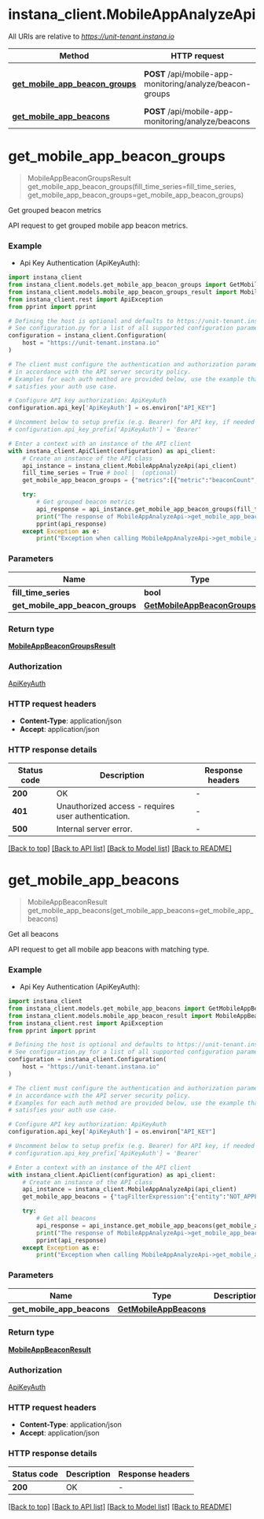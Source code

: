 # instana_client.MobileAppAnalyzeApi

All URIs are relative to *https://unit-tenant.instana.io*

Method | HTTP request | Description
------------- | ------------- | -------------
[**get_mobile_app_beacon_groups**](MobileAppAnalyzeApi.md#get_mobile_app_beacon_groups) | **POST** /api/mobile-app-monitoring/analyze/beacon-groups | Get grouped beacon metrics
[**get_mobile_app_beacons**](MobileAppAnalyzeApi.md#get_mobile_app_beacons) | **POST** /api/mobile-app-monitoring/analyze/beacons | Get all beacons


# **get_mobile_app_beacon_groups**
> MobileAppBeaconGroupsResult get_mobile_app_beacon_groups(fill_time_series=fill_time_series, get_mobile_app_beacon_groups=get_mobile_app_beacon_groups)

Get grouped beacon metrics

API request to get grouped mobile app beacon metrics.

### Example

* Api Key Authentication (ApiKeyAuth):

```python
import instana_client
from instana_client.models.get_mobile_app_beacon_groups import GetMobileAppBeaconGroups
from instana_client.models.mobile_app_beacon_groups_result import MobileAppBeaconGroupsResult
from instana_client.rest import ApiException
from pprint import pprint

# Defining the host is optional and defaults to https://unit-tenant.instana.io
# See configuration.py for a list of all supported configuration parameters.
configuration = instana_client.Configuration(
    host = "https://unit-tenant.instana.io"
)

# The client must configure the authentication and authorization parameters
# in accordance with the API server security policy.
# Examples for each auth method are provided below, use the example that
# satisfies your auth use case.

# Configure API key authorization: ApiKeyAuth
configuration.api_key['ApiKeyAuth'] = os.environ["API_KEY"]

# Uncomment below to setup prefix (e.g. Bearer) for API key, if needed
# configuration.api_key_prefix['ApiKeyAuth'] = 'Bearer'

# Enter a context with an instance of the API client
with instana_client.ApiClient(configuration) as api_client:
    # Create an instance of the API class
    api_instance = instana_client.MobileAppAnalyzeApi(api_client)
    fill_time_series = True # bool |  (optional)
    get_mobile_app_beacon_groups = {"metrics":[{"metric":"beaconCount","aggregation":"SUM","granularity":60}],"group":{"groupbyTag":"mobileBeacon.view.name"},"tagFilterExpression":{"type":"EXPRESSION","logicalOperator":"AND","elements":[{"type":"TAG_FILTER","name":"mobileBeacon.mobileApp.name","operator":"EQUALS","entity":"NOT_APPLICABLE","value":"robot-warehouse"},{"type":"TAG_FILTER","name":"mobileBeacon.platform","operator":"EQUALS","entity":"NOT_APPLICABLE","value":"iOS"}]},"timeFrame":{"to":null,"windowSize":3600000},"type":"SESSION_START"} # GetMobileAppBeaconGroups |  (optional)

    try:
        # Get grouped beacon metrics
        api_response = api_instance.get_mobile_app_beacon_groups(fill_time_series=fill_time_series, get_mobile_app_beacon_groups=get_mobile_app_beacon_groups)
        print("The response of MobileAppAnalyzeApi->get_mobile_app_beacon_groups:\n")
        pprint(api_response)
    except Exception as e:
        print("Exception when calling MobileAppAnalyzeApi->get_mobile_app_beacon_groups: %s\n" % e)
```



### Parameters


Name | Type | Description  | Notes
------------- | ------------- | ------------- | -------------
 **fill_time_series** | **bool**|  | [optional] 
 **get_mobile_app_beacon_groups** | [**GetMobileAppBeaconGroups**](GetMobileAppBeaconGroups.md)|  | [optional] 

### Return type

[**MobileAppBeaconGroupsResult**](MobileAppBeaconGroupsResult.md)

### Authorization

[ApiKeyAuth](../README.md#ApiKeyAuth)

### HTTP request headers

 - **Content-Type**: application/json
 - **Accept**: application/json

### HTTP response details

| Status code | Description | Response headers |
|-------------|-------------|------------------|
**200** | OK |  -  |
**401** | Unauthorized access - requires user authentication. |  -  |
**500** | Internal server error. |  -  |

[[Back to top]](#) [[Back to API list]](../README.md#documentation-for-api-endpoints) [[Back to Model list]](../README.md#documentation-for-models) [[Back to README]](../README.md)

# **get_mobile_app_beacons**
> MobileAppBeaconResult get_mobile_app_beacons(get_mobile_app_beacons=get_mobile_app_beacons)

Get all beacons

API request to get all mobile app beacons with matching type.

### Example

* Api Key Authentication (ApiKeyAuth):

```python
import instana_client
from instana_client.models.get_mobile_app_beacons import GetMobileAppBeacons
from instana_client.models.mobile_app_beacon_result import MobileAppBeaconResult
from instana_client.rest import ApiException
from pprint import pprint

# Defining the host is optional and defaults to https://unit-tenant.instana.io
# See configuration.py for a list of all supported configuration parameters.
configuration = instana_client.Configuration(
    host = "https://unit-tenant.instana.io"
)

# The client must configure the authentication and authorization parameters
# in accordance with the API server security policy.
# Examples for each auth method are provided below, use the example that
# satisfies your auth use case.

# Configure API key authorization: ApiKeyAuth
configuration.api_key['ApiKeyAuth'] = os.environ["API_KEY"]

# Uncomment below to setup prefix (e.g. Bearer) for API key, if needed
# configuration.api_key_prefix['ApiKeyAuth'] = 'Bearer'

# Enter a context with an instance of the API client
with instana_client.ApiClient(configuration) as api_client:
    # Create an instance of the API class
    api_instance = instana_client.MobileAppAnalyzeApi(api_client)
    get_mobile_app_beacons = {"tagFilterExpression":{"entity":"NOT_APPLICABLE","name":"mobileBeacon.mobileApp.name","operator":"EQUALS","value":"robot-warehouse"},"timeFrame":{"to":null,"windowSize":60000},"type":"SESSION_START"} # GetMobileAppBeacons |  (optional)

    try:
        # Get all beacons
        api_response = api_instance.get_mobile_app_beacons(get_mobile_app_beacons=get_mobile_app_beacons)
        print("The response of MobileAppAnalyzeApi->get_mobile_app_beacons:\n")
        pprint(api_response)
    except Exception as e:
        print("Exception when calling MobileAppAnalyzeApi->get_mobile_app_beacons: %s\n" % e)
```



### Parameters


Name | Type | Description  | Notes
------------- | ------------- | ------------- | -------------
 **get_mobile_app_beacons** | [**GetMobileAppBeacons**](GetMobileAppBeacons.md)|  | [optional] 

### Return type

[**MobileAppBeaconResult**](MobileAppBeaconResult.md)

### Authorization

[ApiKeyAuth](../README.md#ApiKeyAuth)

### HTTP request headers

 - **Content-Type**: application/json
 - **Accept**: application/json

### HTTP response details

| Status code | Description | Response headers |
|-------------|-------------|------------------|
**200** | OK |  -  |

[[Back to top]](#) [[Back to API list]](../README.md#documentation-for-api-endpoints) [[Back to Model list]](../README.md#documentation-for-models) [[Back to README]](../README.md)

